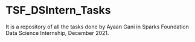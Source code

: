 # TSF_DSIntern_Tasks
It is a repository of all the tasks done by Ayaan Gani in Sparks Foundation Data Science Internship, December 2021.
